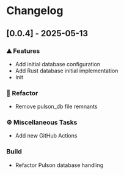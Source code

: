 # Changelog

## [0.0.4] - 2025-05-13

### <!-- 0 -->⛰️  Features

- Add initial database configuration
- Add Rust database initial implementation
- Init

### <!-- 2 -->🚜 Refactor

- Remove pulson_db file remnants

### <!-- 7 -->⚙️ Miscellaneous Tasks

- Add new GitHub Actions

### Build

- Refactor Pulson database handling

<!-- WARP -->
